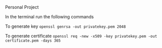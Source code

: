 Personal Project

In the terminal run the following commands

To generate key
`openssl genrsa -out privatekey.pem 2048`

To generate certificate
`openssl req -new -x509 -key privatekey.pem -out certificate.pem -days 365`